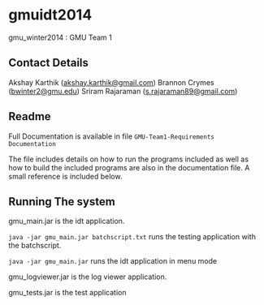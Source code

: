 # gmuidt2014
gmu_winter2014 : GMU Team 1

## Contact Details
Akshay Karthik (akshay.karthik@gmail.com)
Brannon Crymes (bwinter2@gmu.edu)
Sriram Rajaraman (s.rajaraman89@gmail.com)

## Readme
Full Documentation is available in file `GMU-Team1-Requirements Documentation`

The file includes details on how to run the programs included as well as how to
build the included programs are also in the documentation file. A small 
reference is included below.

## Running The system
gmu_main.jar is the idt application.  

`java -jar gmu_main.jar batchscript.txt` runs the testing application with the
batchscript.

`java -jar gmu_main.jar` runs the idt application in menu  mode

gmu_logviewer.jar is the log viewer application.

gmu_tests.jar is the test application
